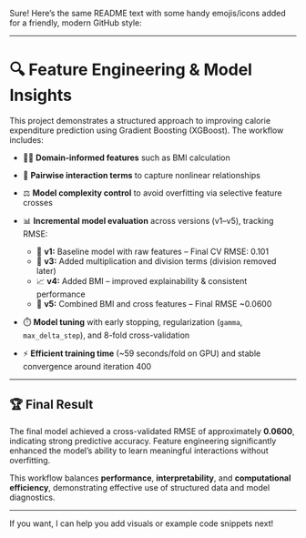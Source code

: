 Sure! Here’s the same README text with some handy emojis/icons added for a friendly, modern GitHub style:

---

# 🔍 Feature Engineering & Model Insights

This project demonstrates a structured approach to improving calorie expenditure prediction using Gradient Boosting (XGBoost). The workflow includes:

* 🏋️‍♂️ **Domain-informed features** such as BMI calculation

* 🔗 **Pairwise interaction terms** to capture nonlinear relationships

* ⚖️ **Model complexity control** to avoid overfitting via selective feature crosses

* 📊 **Incremental model evaluation** across versions (v1–v5), tracking RMSE:

  * 🚀 **v1:** Baseline model with raw features – Final CV RMSE: 0.101
  * 🔄 **v3:** Added multiplication and division terms (division removed later)
  * 📈 **v4:** Added BMI – improved explainability & consistent performance
  * 🎯 **v5:** Combined BMI and cross features – Final RMSE \~0.0600

* ⏱️ **Model tuning** with early stopping, regularization (`gamma`, `max_delta_step`), and 8-fold cross-validation

* ⚡ **Efficient training time** (\~59 seconds/fold on GPU) and stable convergence around iteration 400

---

## 🏆 Final Result

The final model achieved a cross-validated RMSE of approximately **0.0600**, indicating strong predictive accuracy. Feature engineering significantly enhanced the model’s ability to learn meaningful interactions without overfitting.

This workflow balances **performance**, **interpretability**, and **computational efficiency**, demonstrating effective use of structured data and model diagnostics.

---

If you want, I can help you add visuals or example code snippets next!
